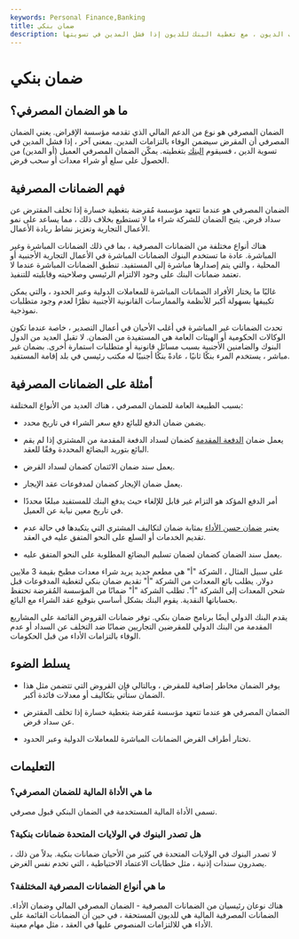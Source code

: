 ```yaml
---
keywords: Personal Finance,Banking
title: ضمان بنكي
description: يتم إصدار الضمان المصرفي من قبل مؤسسة الإقراض لتأمين التزامات الديون ، مع تغطية البنك للديون إذا فشل المدين في تسويتها.
---
```


# ضمان بنكي
## ما هو الضمان المصرفي؟

الضمان المصرفي هو نوع من الدعم المالي الذي تقدمه مؤسسة الإقراض. يعني الضمان المصرفي أن المقرض سيضمن الوفاء بالتزامات المدين. بمعنى آخر ، إذا فشل المدين في تسوية الدين ، فسيقوم [البنك](/bank) بتغطيته. يمكّن الضمان المصرفي العميل (أو المدين) من الحصول على سلع أو شراء معدات أو سحب قرض.

## فهم الضمانات المصرفية

الضمان المصرفي هو عندما تتعهد مؤسسة مُقرضة بتغطية خسارة إذا تخلف المقترض عن سداد قرض. يتيح الضمان للشركة شراء ما لا تستطيع بخلاف ذلك ، مما يساعد على نمو الأعمال التجارية وتعزيز نشاط ريادة الأعمال.

هناك أنواع مختلفة من الضمانات المصرفية ، بما في ذلك الضمانات المباشرة وغير المباشرة. عادة ما تستخدم البنوك الضمانات المباشرة في الأعمال التجارية الأجنبية أو المحلية ، والتي يتم إصدارها مباشرة إلى المستفيد. تنطبق الضمانات المباشرة عندما لا تعتمد ضمانات البنك على وجود الالتزام الرئيسي وصلاحيته وقابليته للتنفيذ.

غالبًا ما يختار الأفراد الضمانات المباشرة للمعاملات الدولية وعبر الحدود ، والتي يمكن تكييفها بسهولة أكبر للأنظمة والممارسات القانونية الأجنبية نظرًا لعدم وجود متطلبات نموذجية.

تحدث الضمانات غير المباشرة في أغلب الأحيان في أعمال التصدير ، خاصة عندما تكون الوكالات الحكومية أو الهيئات العامة هي المستفيدة من الضمان. لا تقبل العديد من الدول البنوك والضامنين الأجنبية بسبب مسائل قانونية أو متطلبات استمارة أخرى. بضمان غير مباشر ، يستخدم المرء بنكًا ثانيًا ، عادةً بنكًا أجنبيًا له مكتب رئيسي في بلد إقامة المستفيد.

## أمثلة على الضمانات المصرفية

بسبب الطبيعة العامة للضمان المصرفي ، هناك العديد من الأنواع المختلفة:

- يضمن ضمان الدفع للبائع دفع سعر الشراء في تاريخ محدد.

- يعمل ضمان [الدفعة المقدمة](/advance-payment) كضمان لسداد الدفعة المقدمة من المشتري إذا لم يقم البائع بتوريد البضائع المحددة وفقًا للعقد.

- يعمل سند ضمان الائتمان كضمان لسداد القرض.

- يعمل ضمان الإيجار كضمان لمدفوعات عقد الإيجار.

- أمر الدفع المؤكد هو التزام غير قابل للإلغاء حيث يدفع البنك للمستفيد مبلغًا محددًا في تاريخ معين نيابة عن العميل.

- يعتبر [ضمان حسن الأداء](/performancebond) بمثابة ضمان لتكاليف المشتري التي يتكبدها في حالة عدم تقديم الخدمات أو السلع على النحو المتفق عليه في العقد.

- يعمل سند الضمان كضمان لضمان تسليم البضائع المطلوبة على النحو المتفق عليه.

على سبيل المثال ، الشركة "أ" هي مطعم جديد يريد شراء معدات مطبخ بقيمة 3 ملايين دولار. يطلب بائع المعدات من الشركة "أ" تقديم ضمان بنكي لتغطية المدفوعات قبل شحن المعدات إلى الشركة "أ". تطلب الشركة "أ" ضمانًا من المؤسسة المُقرضة تحتفظ بحساباتها النقدية. يقوم البنك بشكل أساسي بتوقيع عقد الشراء مع البائع.

يقدم البنك الدولي أيضًا برنامج ضمان بنكي. توفر ضمانات القروض القائمة على المشاريع المقدمة من البنك الدولي للمقرضين التجاريين ضمانًا ضد التخلف عن السداد أو عدم الوفاء بالتزامات الأداء من قبل الحكومات.

## يسلط الضوء

- يوفر الضمان مخاطر إضافية للمقرض ، وبالتالي فإن القروض التي تتضمن مثل هذا الضمان ستأتي بتكاليف أو معدلات فائدة أكبر.

- الضمان المصرفي هو عندما تتعهد مؤسسة مُقرضة بتغطية خسارة إذا تخلف المقترض عن سداد قرض.

- تختار أطراف القرض الضمانات المباشرة للمعاملات الدولية وعبر الحدود.

## التعليمات

### ما هي الأداة المالية للضمان المصرفي؟

تسمى الأداة المالية المستخدمة في الضمان البنكي قبول مصرفي.

### هل تصدر البنوك في الولايات المتحدة ضمانات بنكية؟

لا تصدر البنوك في الولايات المتحدة في كثير من الأحيان ضمانات بنكية. بدلاً من ذلك ، يصدرون سندات إذنية ، مثل خطابات الاعتماد الاحتياطية ، التي تخدم نفس الغرض.

### ما هي أنواع الضمانات المصرفية المختلفة؟

هناك نوعان رئيسيان من الضمانات المصرفية - الضمان المصرفي المالي وضمان الأداء. الضمانات المصرفية المالية هي للديون المستحقة ، في حين أن الضمانات القائمة على الأداء هي للالتزامات المنصوص عليها في العقد ، مثل مهام معينة.

